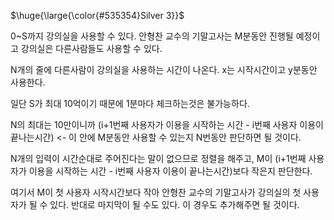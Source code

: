 <p>$\huge{\large{\color{#535354}Silver 3}}$</p>

0~S까지 강의실을 사용할 수 있다. 안형찬 교수의 기말고사는 M분동안 진행될 예정이고 강의실은 다른사람들도 사용할 수 있다.

N개의 줄에 다른사람이 강의실을 사용하는 시간이 나온다. x는 시작시간이고 y분동안 사용한다.

일단 S가 최대 10억이기 때문에 1분마다 체크하는것은 불가능하다.

N의 최대는 10만이니까 (i+1번째 사용자가 이용을 시작하는 시간 - i번째 사용자 이용이 끝나는시간) <- 이 안에 M분동안 사용할 수 있는지 N번동안 판단하면 될 것이다.

N개의 입력이 시간순대로 주어진다는 말이 없으므로 정렬을 해주고, M이 (i+1번째 사용자가 이용을 시작하는 시간 - i번째 사용자 이용이 끝나는시간)보다 작은지 판단한다.

여기서 M이 첫 사용자 시작시간보다 작아 안형찬 교수의 기말고사가 강의실의 첫 사용자가 될 수 있다. 반대로 마지막이 될 수도 있다. 이 경우도 추가해주면 될 것이다.
